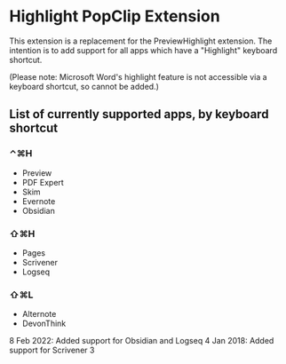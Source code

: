 # Highlight PopClip Extension

This extension is a replacement for the PreviewHighlight extension. The intention is to add support for all apps which have a "Highlight" keyboard shortcut. 

(Please note: Microsoft Word's highlight feature is not accessible via a keyboard shortcut, so cannot be added.)

## List of currently supported apps, by keyboard shortcut

### ⌃⌘H
- Preview
- PDF Expert
- Skim
- Evernote
- Obsidian

### ⇧⌘H
- Pages
- Scrivener
- Logseq

### ⇧⌘L
- Alternote
- DevonThink

8 Feb 2022: Added support for Obsidian and Logseq
4 Jan 2018: Added support for Scrivener 3
